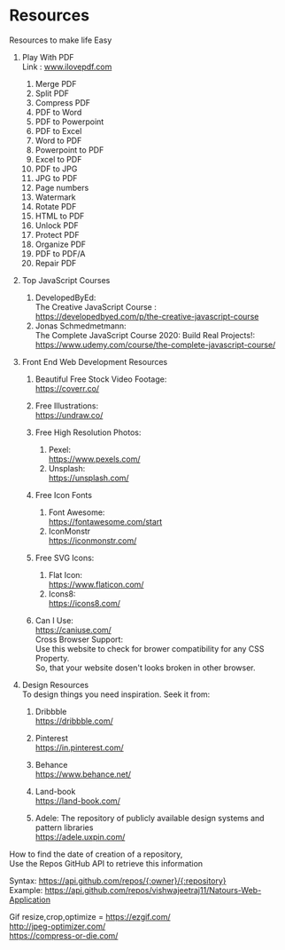 # Resources
Resources to make life Easy

1. Play With PDF  
    Link : www.ilovepdf.com
    1. Merge PDF
    2. Split PDF
    3. Compress PDF
    4. PDF to Word
    5. PDF to Powerpoint
    6. PDF to Excel
    7. Word to PDF
    8. Powerpoint to PDF
    9. Excel to PDF
    10. PDF to JPG
    11. JPG to PDF
    12. Page numbers
    13. Watermark
    14. Rotate PDF
    15. HTML to PDF
    16. Unlock PDF
    17. Protect PDF
    18. Organize PDF
    19. PDF to PDF/A
    20. Repair PDF
   

2. Top JavaScript Courses
    1. DevelopedByEd:  
            The Creative JavaScript Course :   
            https://developedbyed.com/p/the-creative-javascript-course
    2. Jonas Schmedmetmann:  
            The Complete JavaScript Course 2020: Build Real Projects!:   
            https://www.udemy.com/course/the-complete-javascript-course/
            
           
3. Front End Web Development Resources
    1. Beautiful Free Stock Video Footage:   
        https://coverr.co/  
    2. Free Illustrations:  
        https://undraw.co/
    3. Free High Resolution Photos:  
        1. Pexel:  
            https://www.pexels.com/  
        2. Unsplash:  
            https://unsplash.com/  
    4. Free Icon Fonts
        1. Font Awesome:     
            https://fontawesome.com/start 
        2. IconMonstr  
            https://iconmonstr.com/  

    5.  Free SVG Icons:    
        1. Flat Icon:     
              https://www.flaticon.com/    
        2. Icons8:   
              https://icons8.com/
    6. Can I Use:  
        https://caniuse.com/  
        Cross Browser Support:  
        Use this website to check for brower compatibility for any CSS Property.   
        So,  that your website dosen't looks broken in other browser.  
  
4. Design Resources  
    To design things you need inspiration. Seek it from:  
    1.  Dribbble  
            https://dribbble.com/  
    2.  Pinterest  
            https://in.pinterest.com/  
    3.  Behance  
            https://www.behance.net/  
    4.  Land-book  
            https://land-book.com/ 
            
             
    5.  Adele: The repository of publicly available design systems and pattern libraries   
            https://adele.uxpin.com/  
     
How to find the date of creation of a repository,   
Use the Repos GitHub API to retrieve this information  

Syntax: https://api.github.com/repos/{:owner}/{:repository}  
Example: https://api.github.com/repos/vishwajeetraj11/Natours-Web-Application          
  
Gif resize,crop,optimize = https://ezgif.com/  
http://jpeg-optimizer.com/  
https://compress-or-die.com/

